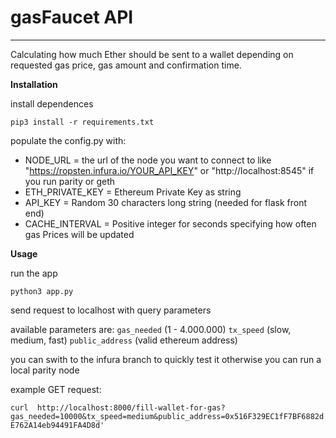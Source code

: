 # gasFaucet API

---
Calculating how much Ether should be sent to a wallet depending on requested gas price, gas amount and confirmation time.


__Installation__

install dependences

`pip3 install -r requirements.txt`

populate the config.py with:
 
- NODE_URL = the url of the node you want to connect to like "https://ropsten.infura.io/YOUR_API_KEY" or "http://localhost:8545" if you run parity or geth
- ETH_PRIVATE_KEY = Ethereum Private Key as string
- API_KEY = Random 30 characters long string (needed for flask front end)
- CACHE_INTERVAL = Positive integer for seconds specifying how often gas Prices will be updated
 
__Usage__

run the app

`python3 app.py`

send request to localhost with query parameters

available parameters are:
`gas_needed` (1 - 4.000.000)
`tx_speed` (slow, medium, fast)
`public_address` (valid ethereum address)


you can swith to the infura branch to quickly test it otherwise you can run a local parity node 


example GET request:

`curl  http://localhost:8000/fill-wallet-for-gas?gas_needed=10000&tx_speed=medium&public_address=0x516F329EC1fF7BF6882dE762A14eb94491FA4D8d'`

